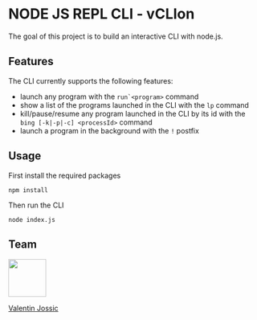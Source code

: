 # NODE JS REPL CLI - vCLIon

The goal of this project is to build an interactive CLI with node.js.

## Features

The CLI currently supports the following features:
 - launch any program with the ```run`<program>``` command
 - show a list of the programs launched in the CLI with the ```lp``` command
 - kill/pause/resume any program launched in the CLI by its id with the ```bing [-k|-p|-c] <processId>``` command
 - launch a program in the background with the ```!``` postfix

## Usage

First install the required packages

```shell
npm install
```

Then run the CLI

```shell
node index.js
```

## Team

<a href="https://github.com/vqlion"><img src="https://avatars.githubusercontent.com/u/104720049?v=4" width="75"></a> 

[Valentin Jossic](https://vqlion.me)
